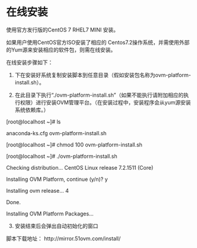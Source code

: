 # 在线安装

使用官方发行版的CentOS 7 RHEL7 MINI 安装。

如果用户使用CentOS官方ISO安装了相应的 Centos7.2操作系统，并需使用外部的Yum源来安装相应的软件包，则需在线安装。

在线安装步骤如下：

1. 下在安装好系统复制安装脚本到任意目录（假如安装包名称为ovm-platform-install.sh）。

2. 在此目录下执行“.\/ovm-platform-install.sh”（如果不能执行请附加相应的执行权限）进行安装OVM管理平台。（在安装过程中，安装程序会从yum源安装系统依赖库。）

  \[root@localhost ~\]\# ls

  anaconda-ks.cfg ovm-platform-install.sh

  \[root@localhost ~\]\# chmod 100 ovm-platform-install.sh

  \[root@localhost ~\]\# .\/ovm-platform-install.sh

  Checking distribution... CentOS Linux release 7.2.1511 \(Core\)

  Installing OVM Platform, continue \(y\/n\)? y

  Installing ovm release... 4

  Done.

  Installing OVM Platform Packages...

3. 安装结束后会弹出自动初始化的窗口

脚本下载地址：  http:\/\/mirror.51ovm.com\/install\/

